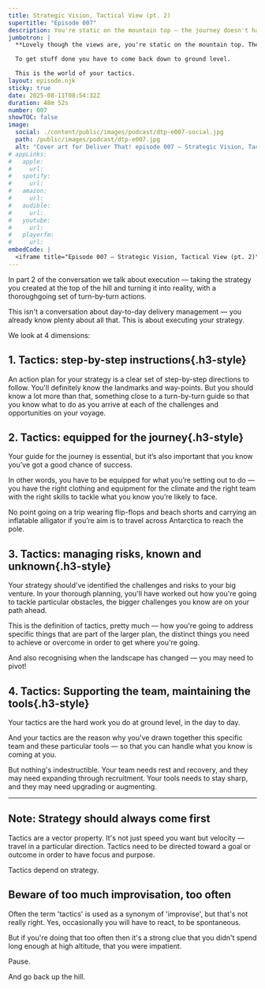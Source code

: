 ```yaml
---
title: Strategic Vision, Tactical View (pt. 2)
supertitle: "Episode 007"
description: You're static on the mountain top — the journey doesn't happen here. Tactics go on back down at ground level.
jumbotron: |
  **Lovely though the views are, you're static on the mountain top. The journey doesn't happen here.**

  To get stuff done you have to come back down to ground level.

  This is the world of your tactics.
layout: episode.njk
sticky: true
date: 2025-08-11T08:54:32Z
duration: 48m 52s
number: 007
showTOC: false
image:
  social: ./content/public/images/podcast/dtp-e007-social.jpg
  path: /public/images/podcast/dtp-e007.jpg
  alt: "Cover art for Deliver That! episode 007 — Strategic Vision, Tactical View (pt. 2)"
# appLinks:
#   apple:
#     url: 
#   spotify:
#     url: 
#   amazon:
#     url: 
#   audible:
#     url: 
#   youtube:
#     url: 
#   playerfm:
#     url: 
embedCode: |
  <iframe title="Episode 007 — Strategic Vision, Tactical View (pt. 2)" allowtransparency="true" height="150" width="100%" style="border: none; min-width: min(100%, 430px);height:150px;" scrolling="no" data-name="pb-iframe-player" src="https://www.podbean.com/player-v2/?i=kdk2x-1922f6c-pb&from=pb6admin&share=1&download=1&rtl=0&fonts=Arial&skin=1&font-color=auto&logo_link=episode_page&btn-skin=654771" loading="lazy"></iframe>
---
```


In part 2 of the conversation we talk about execution — taking the strategy you created at the top of the hill and turning it into reality, with a thoroughgoing set of turn-by-turn actions.

This isn't a conversation about day-to-day delivery management — you already know plenty about all that. This is about executing your strategy.

We look at 4 dimensions:

## 1. Tactics: step-by-step instructions{.h3-style}

An action plan for your strategy is a clear set of step-by-step directions to follow. You'll definitely know the landmarks and way-points. But you should know a lot more than that, something close to a turn-by-turn guide so that you know what to do as you arrive at each of the challenges and opportunities on your voyage.

## 2. Tactics: equipped for the journey{.h3-style}

Your guide for the journey is essential, but it’s also important that you know you’ve got a good chance of success.

In other words, you have to be equipped for what you’re setting out to do — you have the right clothing and equipment for the climate and the right team with the right skills to tackle what you know you’re likely to face.

No point going on a trip wearing flip-flops and beach shorts and carrying an inflatable alligator if you’re aim is to travel across Antarctica to reach the pole.

## 3. Tactics: managing risks, known and unknown{.h3-style}

Your strategy should've identified the challenges and risks to your big venture. In your thorough planning, you'll have worked out how you're going to tackle particular obstacles, the bigger challenges you know are on your path ahead.

This is the definition of tactics, pretty much — how you're going to address specific things that are part of the larger plan, the distinct things you need to achieve or overcome in order to get where you're going.

And also recognising when the landscape has changed — you may need to pivot!

## 4. Tactics: Supporting the team, maintaining the tools{.h3-style}

Your tactics are the hard work you do at ground level, in the day to day.

And your tactics are the reason why you've drawn together this specific team and these particular tools — so that you can handle what you know is coming at you.

But nothing's indestructible. Your team needs rest and recovery, and they may need expanding through recruitment. Your tools needs to stay sharp, and they may need upgrading or augmenting.

---

## Note: Strategy should always come first

Tactics are a vector property. It's not just speed you want but velocity — travel in a particular direction. Tactics need to be directed toward a goal or outcome in order to have focus and purpose.

Tactics depend on strategy.

## Beware of too much improvisation, too often

Often the term 'tactics' is used as a synonym of 'improvise', but that's not really right. Yes, occasionally you will have to react, to be spontaneous.

But if you're doing that too often then it's a strong clue that you didn't spend long enough at high altitude, that you were impatient.

Pause.

And go back up the hill.
